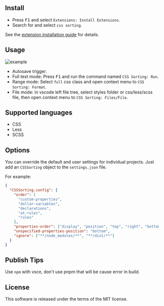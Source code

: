## Install

  * Press <kbd>F1</kbd> and select `Extensions: Install Extensions`.
  * Search for and select `css sorting`.

See the [extension installation guide](https://code.visualstudio.com/docs/editor/extension-gallery) for details.

## Usage

![example](example.gif)

- Autosave trigger.
- Full text mode: Press <kbd>F1</kbd> and run the command named `CSS Sorting: Run`.
- Range mode: Select `full` css class and open context menu to `CSS Sorting: Format`.
- File mode: in vscode left file tree, select styles folder or css/less/scss file, then open context menu to `CSS Sorting: Files/File`.

## Supported languages

* CSS
* Less
* SCSS

## Options

You can override the default and user settings for individual projects. Just add an `CSSSorting` object to the `settings.json` file.

For example:

```json
{
  "CSSSorting.config": {
    "order": [
      "custom-properties",
      "dollar-variables",
      "declarations",
      "at-rules",
      "rules"
    ],
    "properties-order": ["display", "position", "top", "right", "bottom", "left"],
    "unspecified-properties-position": "bottom",
    "ignore": ["**/node_modules/**", "**/dist/**"]
  }
}
```

## Publish Tips

Use `npm` with vsce, don't use pnpm that will be cause error in build.


## License

This software is released under the terms of the MIT license.
